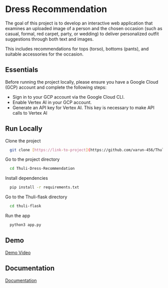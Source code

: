 
# Dress Recommendation

The goal of this project is to develop an interactive web application that examines an uploaded image of a person and the chosen occasion (such as casual, formal, red carpet, party, or wedding) to deliver personalized outfit suggestions through both text and images. 

This includes recommendations for tops (torso), bottoms (pants), and suitable accessories for the occasion.

## Essentials

Before running the project locally, please ensure you have a Google Cloud (GCP) account and complete the following steps:

- Sign in to your GCP account via the Google Cloud CLI.
- Enable Vertex AI in your GCP account.
- Generate an API key for Vertex AI. This key is necessary to make API calls to Vertex AI

## Run Locally

Clone the project

```bash
  git clone [https://link-to-project](https://github.com/varun-456/Thuli-Dress-Recommendation.git)
```

Go to the project directory

```bash
  cd Thuli-Dress-Recommendation
```

Install dependencies

```bash
  pip install -r requirements.txt
```

Go to the Thuli-flask directory

```bash
  cd thuli-flask
```

Run the app

```bash
  python3 app.py
```


## Demo



[Demo Video](https://drive.google.com/file/d/14QDHYj9VfOJ1DhWwwKI_kA7HXc1WcQyM/view?usp=sharing)


## Documentation

[Documentation](https://docs.google.com/document/d/1Tap5Frg9FvmZPQqZ_iT2p9EgYJqeuytbz2b_b8GSnmc/edit?usp=sharing)
